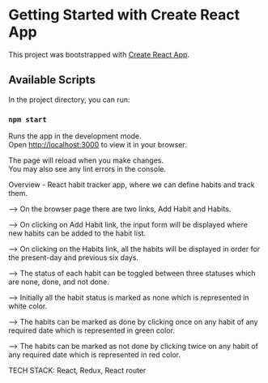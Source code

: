 # Getting Started with Create React App

This project was bootstrapped with [Create React App](https://github.com/facebook/create-react-app).

## Available Scripts

In the project directory, you can run:

### `npm start`

Runs the app in the development mode.\
Open [http://localhost:3000](http://localhost:3000) to view it in your browser.

The page will reload when you make changes.\
You may also see any lint errors in the console.

Overview - React habit tracker app, where we can define habits and track them.

--> On the browser page there are two links, Add Habit and Habits.

--> On clicking on Add Habit link, the input form will be displayed where new habits can be added to the habit list.

--> On clicking on the Habits link, all the habits will be displayed in order for the present-day and previous six days.

--> The status of each habit can be toggled between three statuses which are none, done, and not done.

--> Initially all the habit status is marked as none which is represented in white color.

--> The habits can be marked as done by clicking once on any habit of any required date which is represented in green color.

--> The habits can be marked as not done by clicking twice on any habit of any required date which is represented in red color.

TECH STACK: React, Redux, React router
